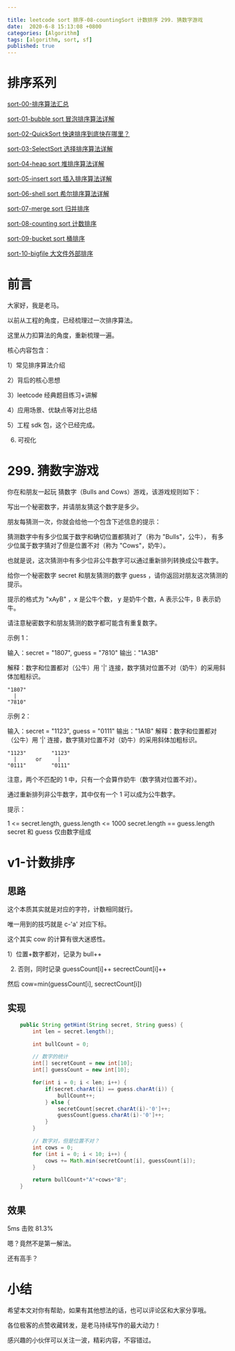 ```yaml
---

title: leetcode sort 排序-08-countingSort 计数排序 299. 猜数字游戏
date:  2020-6-8 15:13:08 +0800
categories: [Algorithm]
tags: [algorithm, sort, sf]
published: true
---
```


# 排序系列

[sort-00-排序算法汇总](https://houbb.github.io/2016/07/14/sort-00-overview-sort)

[sort-01-bubble sort 冒泡排序算法详解](https://houbb.github.io/2016/07/14/sort-01-bubble-sort)

[sort-02-QuickSort 快速排序到底快在哪里？](https://houbb.github.io/2016/07/14/sort-02-quick-sort)

[sort-03-SelectSort 选择排序算法详解](https://houbb.github.io/2016/07/14/sort-03-select-sort)

[sort-04-heap sort 堆排序算法详解](https://houbb.github.io/2016/07/14/sort-04-heap-sort)

[sort-05-insert sort 插入排序算法详解](https://houbb.github.io/2016/07/14/sort-05-insert-sort)

[sort-06-shell sort 希尔排序算法详解](https://houbb.github.io/2016/07/14/sort-06-shell-sort)

[sort-07-merge sort 归并排序](https://houbb.github.io/2016/07/14/sort-07-merge-sort)

[sort-08-counting sort 计数排序](https://houbb.github.io/2016/07/14/sort-08-counting-sort)

[sort-09-bucket sort 桶排序](https://houbb.github.io/2016/07/14/sort-09-bucket-sort)

[sort-10-bigfile 大文件外部排序](https://houbb.github.io/2016/07/14/sort-10-bigfile-sort)

# 前言

大家好，我是老马。

以前从工程的角度，已经梳理过一次排序算法。

这里从力扣算法的角度，重新梳理一遍。

核心内容包含：

1）常见排序算法介绍

2）背后的核心思想

3）leetcode 经典题目练习+讲解

4）应用场景、优缺点等对比总结

5）工程 sdk 包，这个已经完成。

6) 可视化

# 299. 猜数字游戏

你在和朋友一起玩 猜数字（Bulls and Cows）游戏，该游戏规则如下：

写出一个秘密数字，并请朋友猜这个数字是多少。

朋友每猜测一次，你就会给他一个包含下述信息的提示：

猜测数字中有多少位属于数字和确切位置都猜对了（称为 "Bulls"，公牛），
有多少位属于数字猜对了但是位置不对（称为 "Cows"，奶牛）。

也就是说，这次猜测中有多少位非公牛数字可以通过重新排列转换成公牛数字。

给你一个秘密数字 secret 和朋友猜测的数字 guess ，请你返回对朋友这次猜测的提示。

提示的格式为 "xAyB" ，x 是公牛个数， y 是奶牛个数，A 表示公牛，B 表示奶牛。

请注意秘密数字和朋友猜测的数字都可能含有重复数字。

示例 1：

输入：secret = "1807", guess = "7810"
输出："1A3B"

解释：数字和位置都对（公牛）用 '|' 连接，数字猜对位置不对（奶牛）的采用斜体加粗标识。

```
"1807"
  |
"7810"
```

示例 2：

输入：secret = "1123", guess = "0111"
输出："1A1B"
解释：数字和位置都对（公牛）用 '|' 连接，数字猜对位置不对（奶牛）的采用斜体加粗标识。

```
"1123"        "1123"
  |      or     |
"0111"        "0111"
```

注意，两个不匹配的 1 中，只有一个会算作奶牛（数字猜对位置不对）。

通过重新排列非公牛数字，其中仅有一个 1 可以成为公牛数字。

提示：

1 <= secret.length, guess.length <= 1000
secret.length == guess.length
secret 和 guess 仅由数字组成

# v1-计数排序

## 思路

这个本质其实就是对应的字符，计数相同就行。

唯一用到的技巧就是 c-'a' 对应下标。

这个其实 cow 的计算有很大迷惑性。

1）位置+数字都对，记录为 bull++

2) 否则，同时记录 guessCount[i]++ secrectCount[i]++

然后 cow=min(guessCount[i], secrectCount[i])

## 实现

```java
    public String getHint(String secret, String guess) {
        int len = secret.length();

        int bullCount = 0;

        // 数字的统计
        int[] secretCount = new int[10];
        int[] guessCount = new int[10];

        for(int i = 0; i < len; i++) {
            if(secret.charAt(i) == guess.charAt(i)) {
                bullCount++;
            } else {
                secretCount[secret.charAt(i)-'0']++;
                guessCount[guess.charAt(i)-'0']++;
            }
        }

        // 数字对，但是位置不对？
        int cows = 0;
        for (int i = 0; i < 10; i++) {
            cows += Math.min(secretCount[i], guessCount[i]);
        }

        return bullCount+"A"+cows+"B";
    }
```

## 效果

5ms 击败 81.3%

嗯？竟然不是第一解法。

还有高手？

# 小结

希望本文对你有帮助，如果有其他想法的话，也可以评论区和大家分享哦。

各位极客的点赞收藏转发，是老马持续写作的最大动力！

感兴趣的小伙伴可以关注一波，精彩内容，不容错过。

